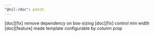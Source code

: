 ```yaml
---
"@nil-/doc": patch
---
```


[doc][fix] remove dependency on box-sizing
[doc][fix] control min width
[doc][feature] made template configurable by column prop
